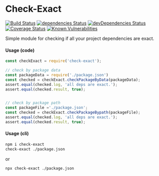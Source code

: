 # Check-Exact

[![Build Status](https://travis-ci.org/jehy/checkExact.svg?branch=master)](https://travis-ci.org/jehy/checkExact)
[![dependencies Status](https://david-dm.org/jehy/checkExact/status.svg)](https://david-dm.org/jehy/checkExact)
[![devDependencies Status](https://david-dm.org/jehy/checkExact/dev-status.svg)](https://david-dm.org/jehy/checkExact?type=dev)
[![Coverage Status](https://coveralls.io/repos/github/jehy/checkExact/badge.svg?branch=master)](https://coveralls.io/github/jehy/checkExact?branch=master)
[![Known Vulnerabilities](https://snyk.io/test/github/jehy/checkExact/badge.svg)](https://snyk.io/test/github/jehy/checkExact)

Simple module for checking if all your project dependencies are exact.

#### Usage (code)

```js
const checkExact = require('check-exact');

// check by package data
const packageData = require('./package.json')
const checked = checkExact.checkPackageByData(packageData);
assert.equal(checked.log, 'all deps are exact.');
assert.equal(checked.result, true);


// check by package path
const packageFile ='./package.json';
const checked = checkExact.checkPackageBypath(packageFile);
assert.equal(checked.log, 'all deps are exact.');
assert.equal(checked.result, true);
```

#### Usage (cli)

```bash
npm i check-exact
check-exact ./package.json
```

or

```bash
npx check-exact ./package.json
```
